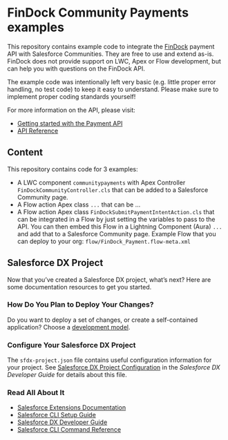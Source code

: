 # FinDock Community Payments examples

This repository contains example code to integrate the [FinDock](www.findock.com) payment API with Salesforce Communities. They are free to use and extend as-is. FinDock does not provide support on LWC, Apex or Flow development, but can help you with questions on the FinDock API.

The example code was intentionally left very basic (e.g. little proper error handling, no test code) to keep it easy to understand.
Please make sure to implement proper coding standards yourself!

For more information on the API, please visit:

- [Getting started with the Payment API](https://docs.findock.com/getting-started-with-the-payment-api-v2)
- [API Reference](https://docs.findock.com/api)

## Content

This repository contains code for 3 examples:

- A LWC component `communitypayments` with Apex Controller `FinDockCommunityController.cls` that can be added to a Salesforce Community page.
- A Flow action Apex class `...` that can be ...
- A Flow action Apex class `FinDockSubmitPaymentIntentAction.cls` that can be integrated in a Flow by just setting the variables to pass to the API. You can then embed this Flow in a Lightning Component (Aura) `...`  and add that to a Salesforce Community page. Example Flow that you can deploy to your org: `flow/FinDock_Payment.flow-meta.xml`

## Salesforce DX Project

Now that you’ve created a Salesforce DX project, what’s next? Here are some documentation resources to get you started.

### How Do You Plan to Deploy Your Changes?

Do you want to deploy a set of changes, or create a self-contained application? Choose a [development model](https://developer.salesforce.com/tools/vscode/en/user-guide/development-models).

### Configure Your Salesforce DX Project

The `sfdx-project.json` file contains useful configuration information for your project. See [Salesforce DX Project Configuration](https://developer.salesforce.com/docs/atlas.en-us.sfdx_dev.meta/sfdx_dev/sfdx_dev_ws_config.htm) in the _Salesforce DX Developer Guide_ for details about this file.

### Read All About It

- [Salesforce Extensions Documentation](https://developer.salesforce.com/tools/vscode/)
- [Salesforce CLI Setup Guide](https://developer.salesforce.com/docs/atlas.en-us.sfdx_setup.meta/sfdx_setup/sfdx_setup_intro.htm)
- [Salesforce DX Developer Guide](https://developer.salesforce.com/docs/atlas.en-us.sfdx_dev.meta/sfdx_dev/sfdx_dev_intro.htm)
- [Salesforce CLI Command Reference](https://developer.salesforce.com/docs/atlas.en-us.sfdx_cli_reference.meta/sfdx_cli_reference/cli_reference.htm)
